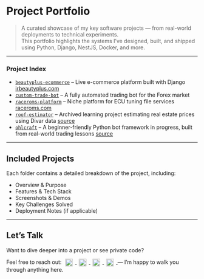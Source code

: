 # Project Portfolio

> A curated showcase of my key software projects — from real-world deployments to technical experiments.  
> This portfolio highlights the systems I’ve designed, built, and shipped using Python, Django, NestJS, Docker, and more.

---

### Project Index

- [`beautyplus-ecommerce`](./beautyplus-ecommerce/overview.md) – Live e-commerce platform built with Django [irbeautyplus.com](https://irbeautyplus.com)
- [`custom-trade-bot`](./custom-trade-bot/overview.md) – A fully automated trading bot for the Forex market
- [`raceroms-platform`](./raceroms/overview.md) – Niche platform for ECU tuning file services [raceroms.com](https://raceroms.com)
- [`roof-estimator`](./roof-estimator/overview.md) – Archived learning project estimating real estate prices using Divar data [source](./roof-estimator/overview.md#-access-or-demo)
- [`ohlcraft`](./ohlcraft/overview.md) – A beginner-friendly Python bot framework in progress, built from real-world trading lessons [source](https://github.com/SamEag1e/OHLCraft)

---

## Included Projects

Each folder contains a detailed breakdown of the project, including:

- Overview & Purpose
- Features & Tech Stack
- Screenshots & Demos
- Key Challenges Solved
- Deployment Notes (if applicable)

---

## Let’s Talk

Want to dive deeper into a project or see private code?

<p>
    Feel free to reach out:
    <a href="mailto:samadeagle@yahoo.com" target="_blank" rel="noreferrer">
    <img src="https://img.icons8.com/fluency/20/new-post.png" width="20" height="20" alt="Email" style="display:inline; text-decoration: none; vertical-align:middle; margin: 0 6px;" />
    </a>
    <a href="https://wa.me/989146446078" target="_blank" rel="noreferrer">
    <img src="https://img.icons8.com/color/20/whatsapp--v1.png" width="20" height="20" alt="WhatsApp" style="display:inline; text-decoration: none; vertical-align:middle; margin: 0 6px;" />
    </a>
    <a href="https://t.me/SamadTnd" target="_blank" rel="noreferrer">
    <img src="https://img.icons8.com/ios-filled/20/0088cc/telegram-app.png" width="20" height="20" alt="Telegram" style="display:inline; text-decoration: none; vertical-align:middle; margin: 0 6px;" />
    </a>
    <a href="https://www.linkedin.com/in/samad-taghinejad/" target="_blank" rel="noreferrer">
    <img src="https://raw.githubusercontent.com/danielcranney/readme-generator/main/public/icons/socials/linkedin.svg" width="20" height="20" alt="LinkedIn" style="display:inline; vertical-align:middle; margin: 0 6px; text-decoration: none;" />
    </a>
    — I’m happy to walk you through anything here.
</p>
